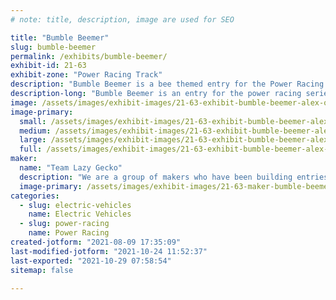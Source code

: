 ```yaml
---
# note: title, description, image are used for SEO

title: "Bumble Beemer"
slug: bumble-beemer
permalink: /exhibits/bumble-beemer/
exhibit-id: 21-63
exhibit-zone: "Power Racing Track"
description: "Bumble Beemer is a bee themed entry for the Power Racing Series. "
description-long: "Bumble Beemer is an entry for the power racing series. It features a completely custom welded steel frame, is powered by a BOMA brushless motor and a single chain reduction. Its max speed is 20+ mph. "
image: /assets/images/exhibit-images/21-63-exhibit-bumble-beemer-alex-orlando-large.jpg
image-primary: 
  small: /assets/images/exhibit-images/21-63-exhibit-bumble-beemer-alex-orlando-small.jpg
  medium: /assets/images/exhibit-images/21-63-exhibit-bumble-beemer-alex-orlando-medium.jpg
  large: /assets/images/exhibit-images/21-63-exhibit-bumble-beemer-alex-orlando-large.jpg
  full: /assets/images/exhibit-images/21-63-exhibit-bumble-beemer-alex-orlando-full.jpg
maker: 
  name: "Team Lazy Gecko"
  description: "We are a group of makers who have been building entries for the Power Racing Series for a few years."
  image-primary: /assets/images/exhibit-images/21-63-maker-bumble-beemer-13235260-862353837242804-4324434888201807519-o-medium.jpg
categories: 
  - slug: electric-vehicles
    name: Electric Vehicles
  - slug: power-racing
    name: Power Racing
created-jotform: "2021-08-09 17:35:09"
last-modified-jotform: "2021-10-24 11:52:37"
last-exported: "2021-10-29 07:58:54"
sitemap: false

---
```

